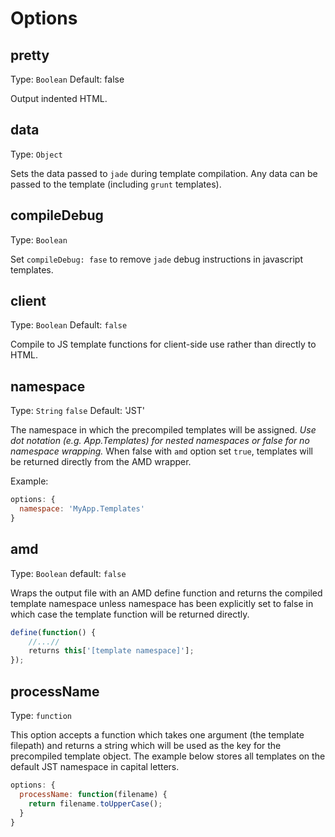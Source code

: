 # Options

## pretty
Type: `Boolean`
Default: false

Output indented HTML.

## data
Type: `Object`

Sets the data passed to `jade` during template compilation. Any data can be passed to the template (including `grunt` templates).

## compileDebug
Type: `Boolean`

Set `compileDebug: fase` to remove `jade` debug instructions in javascript templates.

## client
Type: `Boolean`
Default: `false`

Compile to JS template functions for client-side use rather than directly to HTML.

## namespace
Type: `String` `false`
Default: 'JST'

The namespace in which the precompiled templates will be assigned.  *Use dot notation (e.g. App.Templates) for nested namespaces or false for no namespace wrapping.*  When false with `amd` option set `true`, templates will be returned directly from the AMD wrapper.

Example:
```js
options: {
  namespace: 'MyApp.Templates'
}
```

## amd
Type: `Boolean`
default: `false`

Wraps the output file with an AMD define function and returns the compiled template namespace unless namespace has been explicitly set to false in which case the template function will be returned directly.

```js
define(function() {
    //...//
    returns this['[template namespace]'];
});
```

## processName
Type: `function`

This option accepts a function which takes one argument (the template filepath) and returns a string which will be used as the key for the precompiled template object.  The example below stores all templates on the default JST namespace in capital letters.

```js
options: {
  processName: function(filename) {
    return filename.toUpperCase();
  }
}
```